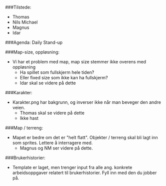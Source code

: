 ###Tilstede:
* Thomas
* Nils Michael
* Magnus
* Idar

###Agenda:
Daily Stand-up

###Map-size, oppløsning:
* Vi har et problem med map, map size stemmer ikke overens med oppløsning
  * Ha spillet som fullskjerm hele tiden?
  * Eller fixed size som ikke kan ha fullskjerm?
  * Idar skal se videre på dette
  
###Karakter:
* Karakter.png har bakgrunn, og inverser ikke når man beveger den andre veien.
  * Thomas skal se videre på dette
  * Ikke hast

###Map / terreng:
* Mapet er bedre om det er "helt flatt". Objekter / terreng skal bli lagt inn som sprites. Lettere å interragere med.
  * Magnus og NM ser videre på dette.

###Brukerhistorier:
* Template er laget, men trenger input fra alle ang. konkrete arbeidsoppgaver relatert til brukerhistorier. Fyll inn med den du jobber på.


